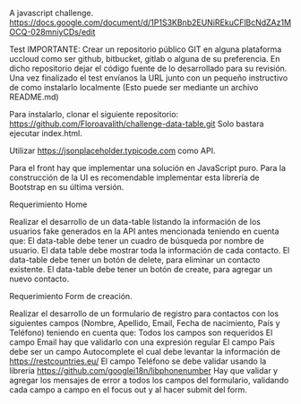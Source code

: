 A javascript challenge. https://docs.google.com/document/d/1P1S3KBnb2EUNiREkuCFlBcNdZAz1MOCQ-028mniyCDs/edit


Test
IMPORTANTE:
Crear un repositorio público GIT en alguna plataforma uccloud como ser github, bitbucket, gitlab o alguna
de su preferencia. En dicho repositorio dejar el código fuente de lo desarrollado para su revisión.
Una vez finalizado el test envíanos la URL junto con un pequeño instructivo de como instalarlo
localmente (Esto puede ser mediante un archivo README.md)

Para instalarlo, clonar el siguiente repositorio: https://github.com/Floroavalith/challenge-data-table.git
Solo bastara ejecutar index.html.

Utilizar https://jsonplaceholder.typicode.com como API.

Para el front hay que implementar una solución en JavaScript puro.
Para la construcción de la UI es recomendable implementar esta librería de Bootstrap en su última versión.

Requerimiento Home

Realizar el desarrollo de un data-table listando la información de los usuarios fake generados en la API antes mencionada teniendo en cuenta que:
El data-table debe tener un cuadro de búsqueda por nombre de usuario.
El data table debe mostrar toda la información de cada contacto.
El data-table debe tener un botón de delete, para eliminar un contacto existente.
El data-table debe tener un botón de create, para agregar un nuevo contacto.

Requerimiento Form de creación.

Realizar el desarrollo de un formulario de registro para contactos con los siguientes campos (Nombre,
Apellido, Email, Fecha de nacimiento, País y Teléfono) teniendo en cuenta que:
Todos los campos son requeridos
El campo Email hay que validarlo con una expresión regular
El campo País debe ser un campo Autocomplete el cual debe levantar la información de
https://restcountries.eu/
El campo Teléfono se debe validar usando la libreria https://github.com/googlei18n/libphonenumber
Hay que validar y agregar los mensajes de error a todos los campos del formulario, validando cada
campo a campo en el focus out y al hacer submit del form.
